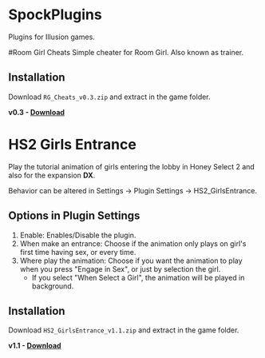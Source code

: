 # SpockPlugins
Plugins for Illusion games.

#Room Girl Cheats
Simple cheater for Room Girl. Also known as trainer.

  ## Installation
  Download `RG_Cheats_v0.3.zip` and extract in the game folder.
  
  **v0.3 - [Download](https://github.com/SpockBauru/SpockPlugins/releases/tag/r4)**


# HS2 Girls Entrance
Play the tutorial animation of girls entering the lobby in Honey Select 2 and also for the expansion **DX**.

Behavior can be altered in Settings -> Plugin Settings -> HS2_GirlsEntrance.

  ## Options in Plugin Settings
  1) Enable: Enables/Disable the plugin.
  2) When make an entrance: Choose if the animation only plays on girl's first time having sex, or every time.
  3) Where play the animation: Choose if you want the animation to play when you press "Engage in Sex", or just by selection the girl.
     * If you select "When Select a Girl", the animation will be played in background.
       
  ## Installation
  Download `HS2_GirlsEntrance_v1.1.zip` and extract in the game folder.
  
  **v1.1 - [Download](https://github.com/SpockBauru/SpockPlugins/releases/tag/r2)**
